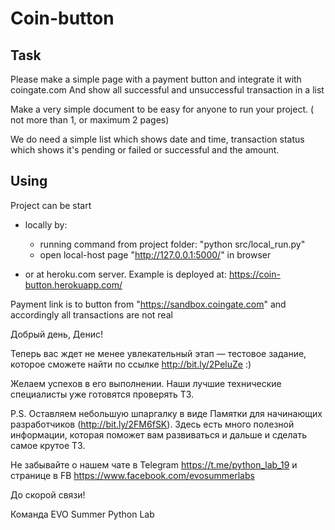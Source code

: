 # Coin-button

## Task 
Please make a simple page with a payment button and integrate it with coingate.com
And show all successful and unsuccessful transaction in a list

Make a very simple document to be easy for anyone to run your project.
( not more than 1, or maximum 2 pages)

We do need a simple list which shows date and time, transaction status which shows it's pending or failed or successful and the amount.

## Using
Project can be start
* locally by:
    * running command from project folder: "python src/local_run.py"
    * open local-host page "http://127.0.0.1:5000/" in browser

* or at heroku.com server. Example is deployed at: https://coin-button.herokuapp.com/

Payment link is to button from "https://sandbox.coingate.com" and accordingly all transactions are not real


Добрый день, Денис!


Теперь вас ждет не менее увлекательный этап — тестовое задание, которое сможете найти по ссылке http://bit.ly/2PeluZe  :)

Желаем успехов в его выполнении. Наши лучшие технические специалисты уже готовятся проверять ТЗ. 

P.S. Оставляем небольшую шпаргалку в виде Памятки для начинающих разработчиков (http://bit.ly/2FM6fSK). Здесь есть много полезной информации, которая поможет вам развиваться и дальше и сделать самое крутое ТЗ. 

Не забывайте о нашем чате в Telegram https://t.me/python_lab_19 и странице в FB https://www.facebook.com/evosummerlabs

 

До скорой связи!

 

Команда EVO Summer Python Lab 